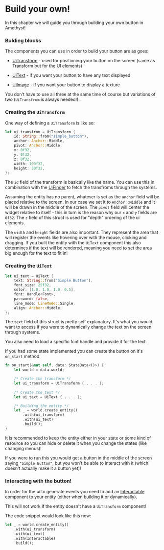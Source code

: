# Build your own!

In this chapter we will guide you through building your own button in Amethyst!

### Bulding blocks

The components you can use in order to build your button are as goes: 

- [UiTransform](https://docs.amethyst.rs/master/amethyst_ui/struct.UiTransform.html) - 
used for positioning your button on the screen (same as Transform but for the UI elements)

- [UiText](https://docs.amethyst.rs/master/amethyst_ui/struct.UiText.html) - 
if you want your button to have any text displayed

- [UiImage](https://docs.amethyst.rs/master/amethyst_ui/enum.UiImage.html) - 
if you want your button to display a texture 


You don't have to use all three at the same time of course but variations of two (`UiTransfrom` is always needed!).

### Creating the `UiTransform`

One way of defining a `UiTransform` is like so: 

```rust 
let ui_transfrom = UiTransform {
	id: String::from("simple_button"),
	anchor: Anchor::Middle,
	pivot: Anchor::Middle,
	x: 0f32,
	y: 0f32,
	z: 0f32,
	width: 100f32,
	height: 30f32,
};
```

The `id` field of the transform is basically like the name. You can use this in combination with the
[UiFinder](https://docs.amethyst.rs/master/amethyst_ui/struct.UiFinder.html) to fetch the transfroms through the systems.

Assuming the entity has no parent, whatever is set as the `anchor` field will be placed relative to the screen. In our case
we set it to `Anchor::Middle` and it will be drawn in the middle of the screen. The `pivot` field will center the widget
relative to itself - this in turn is the reason why our `x` and `y` fields are `0f32`. The `z` field of this struct 
is used for "depth" ordering of the ui elements.

The `width` and `height` fields are also important. They represent the area that will register the events like hovering over 
with the mouse, clicking and dragging. If you built the entity with the `UiText` component this also determines if the text will be rendered, 
meaning you need 
to set the area big enough for the text to fit in!


### Creating the `UiText` 

```rust
let ui_text = UiText {
    text: String::from("Simple Button"),
    font_size: 25f32,
    color: [1.0, 1.0, 1.0, 0.5],
    font: Handle<Font>,
    password: false,
    line_mode: LineMode::Single,
    align: Anchor::Middle,
};
```
The `text` field of this struct is pretty self explanatory. It's what you would want to access if 
you were to dynamically change the text on the screen through systems.

You also need to load a specific font handle and provide it for the text.


If you had some state implemented you can create the button on it's `on_start` method: 


```rust 
fn on_start(&mut self, data: StateData<()>) {
	let world = data.world; 

	/* Create the transform */ 
	let ui_transform = UiTransform { . . . };
	
	/* Create the text */
	let ui_text = UiText { . . . };

	/* Building the entity */
	let _ = world.create_entity()
		.with(ui_transform)
		.with(ui_text)
		.build();
}
```

It is recommended to keep the entity either in your state or some kind of resource so you 
can hide or delete it when you change the states (like changing menus)!

If you were to run this you would get a button in the middle of the screen saying `"Simple Button"`, but
you won't be able to interact with it (which doesn't actually make it a button yet)!

### Interacting with the button!

In order for the ui to generate events you need to add an [Interactable](https://docs.amethyst.rs/master/amethyst_ui/struct.Interactable.html) 
component to your entity (either when building it or dynamically).

This will not work if the entity doesn't
have a `UiTransform` component!  

The code snippet would look like this now: 

```rust
let _ = world.create_entity()
    .with(ui_transform)
    .with(ui_text)
	.with(Interactable)    
	.build();
```